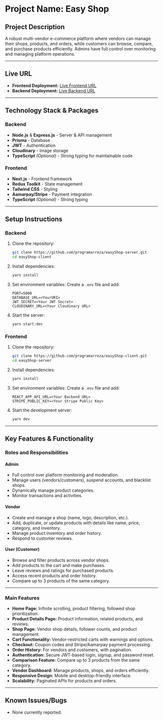 # Project Name: Easy Shop

## Project Description

A robust multi-vendor e-commerce platform where vendors can manage their shops, products, and orders, while customers can browse, compare, and purchase products efficiently. Admins have full control over monitoring and managing platform operations.

---

## Live URL

- **Frontend Deployment:** [Live Frontend URL](https://easyshopclient.vercel.app)
- **Backend Deployment:** [Live Backend URL](https://easyshopserver.vercel.app)

---

## Technology Stack & Packages

### **Backend**

- **Node.js** & **Express.js** - Server & API management
- **Prisma** - Database
- **JWT** - Authentication
- **Cloudinary** - Image storage
- **TypeScript** _(Optional)_ - Strong typing for maintainable code

### **Frontend**

- **Next.js** - Frontend framework
- **Redux Toolkit** - State management
- **Tailwind CSS** - Styling
- **Aamarpay/Stripe** - Payment integration
- **TypeScript** _(Optional)_ - Strong typing

---

## Setup Instructions

### **Backend**

1. Clone the repository:
   ```bash
   git clone https://github.com/programarreza/easyShop-server.git
   cd easyShop-client
   ```
2. Install dependencies:
   ```bash
   yarn install
   ```
3. Set environment variables:
   Create a `.env` file and add:
   ```
   PORT=5000
   DATABASE_URL=<YourURI>
   JWT_SECRET=<Your JWT Secret>
   CLOUDINARY_URL=<Your Cloudinary URL>
   ```
4. Start the server:
   ```bash
   yarn start:dev
   ```

### **Frontend**

1. Clone the repository:
   ```bash
   git clone https://github.com/programarreza/easyShop-client.git
   cd easyShop-server
   ```
2. Install dependencies:
   ```bash
   yarn install
   ```
3. Set environment variables:
   Create a `.env` file and add:
   ```
   REACT_APP_API_URL=<Your Backend URL>
   STRIPE_PUBLIC_KEY=<Your Stripe Public Key>
   ```
4. Start the development server:
   ```bash
   yarn dev
   ```

---

## Key Features & Functionality

### **Roles and Responsibilities**

#### Admin

- Full control over platform monitoring and moderation.
- Manage users (vendors/customers), suspend accounts, and blacklist shops.
- Dynamically manage product categories.
- Monitor transactions and activities.

#### Vendor

- Create and manage a shop (name, logo, description, etc.).
- Add, duplicate, or update products with details like name, price, category, and inventory.
- Manage product inventory and order history.
- Respond to customer reviews.

#### User (Customer)

- Browse and filter products across vendor shops.
- Add products to the cart and make purchases.
- Leave reviews and ratings for purchased products.
- Access recent products and order history.
- Compare up to 3 products of the same category.

---

### **Main Features**

- **Home Page:** Infinite scrolling, product filtering, followed shop prioritization.
- **Product Details Page:** Product information, related products, and reviews.
- **Shop Page:** Vendor shop details, follower counts, and product management.
- **Cart Functionality:** Vendor-restricted carts with warnings and options.
- **Checkout:** Coupon codes and Stripe/Aamarpay payment processing.
- **Order History:** For vendors and customers, with pagination.
- **Authentication:** Secure JWT-based login, signup, and password reset.
- **Comparison Feature:** Compare up to 3 products from the same category.
- **Vendor Dashboard:** Manage products, shops, and orders efficiently.
- **Responsive Design:** Mobile and desktop-friendly interface.
- **Scalability:** Paginated APIs for products and orders.

---

## Known Issues/Bugs

- None currently reported.
